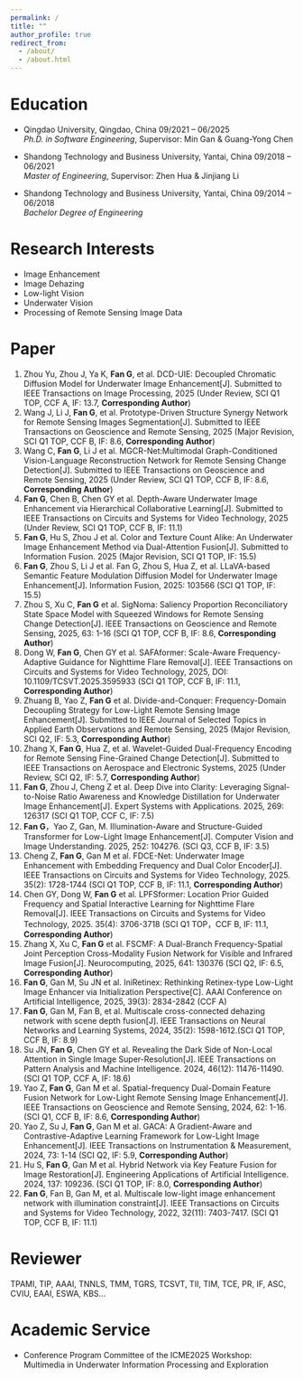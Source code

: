 ```yaml
---
permalink: /
title: ""
author_profile: true
redirect_from: 
  - /about/
  - /about.html
---
```

# Education
- Qingdao University, Qingdao, China 09/2021 – 06/2025  
  *Ph.D. in Software Engineering*, Supervisor: Min Gan & Guang-Yong Chen
  

- Shandong Technology and Business University, Yantai, China 09/2018 – 06/2021  
  *Master of Engineering*, Supervisor: Zhen Hua & Jinjiang Li
  
- Shandong Technology and Business University, Yantai, China 09/2014 – 06/2018  
  *Bachelor Degree of Engineering*
  
# Research Interests
- Image Enhancement
- Image Dehazing
- Low-light Vision
- Underwater Vision
- Processing of Remote Sensing Image Data

# Paper
<ol start="1">
  <li>Zhou Yu,  Zhou J, Ya K, <b>Fan G</b>, et al. DCD-UIE: Decoupled Chromatic Diffusion Model for Underwater Image Enhancement[J]. Submitted to IEEE Transactions on Image Processing, 2025 (Under Review, SCI Q1 TOP, CCF A, IF: 13.7, <b>Corresponding Author</b>)</li>
<li>Wang J,  Li J, <b>Fan G</b>, et al. Prototype-Driven Structure Synergy Network for Remote Sensing Images Segmentation[J]. Submitted to IEEE Transactions on Geoscience and Remote Sensing, 2025 (Major Revision, SCI Q1 TOP, CCF B, IF: 8.6, <b>Corresponding Author</b>)</li>
 <li>Wang C, <b>Fan G</b>, Li J et al. MGCR-Net:Multimodal Graph-Conditioned Vision-Language Reconstruction Network for Remote Sensing Change Detection[J]. Submitted to IEEE Transactions on Geoscience and Remote Sensing, 2025 (Under Review, SCI Q1 TOP, CCF B, IF: 8.6, <b>Corresponding Author</b>)</li>
 <li>	<b>Fan G</b>, Chen B, Chen GY et al. Depth-Aware Underwater Image Enhancement via Hierarchical Collaborative Learning[J]. Submitted to IEEE Transactions on Circuits and Systems for Video Technology, 2025 (Under Review, SCI Q1 TOP, CCF B, IF: 11.1)</li>
 <li> <b>Fan G</b>, Hu S, Zhou J et al. Color and Texture Count Alike: An Underwater Image Enhancement Method via Dual-Attention Fusion[J]. Submitted to Information Fusion. 2025 (Major Revision, SCI Q1 TOP, IF: 15.5)</li>

<li> <b>Fan G</b>, Zhou S, Li J et al. Fan G, Zhou S, Hua Z, et al. LLaVA-based Semantic Feature Modulation Diffusion Model for Underwater Image Enhancement[J]. Information Fusion, 2025: 103566 (SCI Q1 TOP, IF: 15.5)</li>
 <li>	Zhou S, Xu C, <b>Fan G</b> et al. SigNoma: Saliency Proportion Reconciliatory State Space Model with Squeezed Windows for Remote Sensing Change Detection[J]. IEEE Transactions on Geoscience and Remote Sensing, 2025, 63: 1-16 (SCI Q1 TOP, CCF B, IF: 8.6, <b>Corresponding Author</b>)</li>
 <li>	Dong W, <b>Fan G</b>, Chen GY et al. SAFAformer: Scale-Aware Frequency-Adaptive Guidance for Nighttime Flare Removal[J]. IEEE Transactions on Circuits and Systems for Video Technology, 2025, DOI: 10.1109/TCSVT.2025.3595933 (SCI Q1 TOP, CCF B, IF: 11.1, <b>Corresponding Author</b>)</li>
 <li>	Zhuang B, Yao Z, <b>Fan G</b> et al. Divide-and-Conquer: Frequency-Domain Decoupling Strategy for Low-Light Remote Sensing Image Enhancement[J]. Submitted to IEEE Journal of Selected Topics in Applied Earth Observations and Remote Sensing, 2025 (Major Revision, SCI Q2, IF: 5.3, <b>Corresponding Author</b>)</li>
 <li> Zhang X, <b>Fan G</b>, Hua Z, et al. Wavelet-Guided Dual-Frequency Encoding for Remote Sensing Fine-Grained Change Detection[J]. Submitted to IEEE Transactions on Aerospace and Electronic Systems, 2025 (Under Review, SCI Q2, IF: 5.7, <b>Corresponding Author</b>)</li>
 <li>	<b>Fan G</b>, Zhou J, Cheng Z et al. Deep Dive into Clarity: Leveraging Signal-to-Noise Ratio Awareness and Knowledge Distillation for Underwater Image Enhancement[J]. Expert Systems with Applications. 2025, 269: 126317  (SCI Q1 TOP, CCF C, IF: 7.5)</li>
 <li>	<b>Fan G</b>，Yao Z, Gan, M. Illumination-Aware and Structure-Guided Transformer for Low-Light Image Enhancement[J]. Computer Vision and Image Understanding. 2025, 252: 104276. (SCI Q3, CCF B, IF: 3.5)</li>
 <li>	Cheng Z, <b>Fan G</b>, Gan M et al. FDCE-Net: Underwater Image Enhancement with Embedding Frequency and Dual Color Encoder[J]. IEEE Transactions on Circuits and Systems for Video Technology, 2025. 35(2): 1728-1744 (SCI Q1 TOP, CCF B, IF: 11.1, <b>Corresponding Author</b>)</li>
 <li>	Chen GY, Dong W, <b>Fan G</b> et al. LPFSformer: Location Prior Guided Frequency and Spatial Interactive Learning for Nighttime Flare Removal[J]. IEEE Transactions on Circuits and Systems for Video Technology, 2025. 35(4): 3706-3718 (SCI Q1 TOP，CCF B, IF: 11.1, <b>Corresponding Author</b>)</li>
 <li>	Zhang X, Xu C, <b>Fan G</b> et al. FSCMF: A Dual-Branch Frequency-Spatial Joint Perception Cross-Modality Fusion Network for Visible and Infrared Image Fusion[J]. Neurocomputing, 2025, 641: 130376 (SCI Q2, IF: 6.5, <b>Corresponding Author</b>)</li>
 <li>	<b>Fan G</b>, Gan M, Su JN et al. IniRetinex: Rethinking Retinex-type Low-Light Image Enhancer via Initialization Perspective[C]. AAAI Conference on Artificial Intelligence, 2025, 39(3): 2834-2842 (CCF A)</li>
 <li>	<b>Fan G</b>, Gan M, Fan B, et al. Multiscale cross-connected dehazing network with scene depth fusion[J]. IEEE Transactions on Neural Networks and Learning Systems, 2024, 35(2): 1598-1612.(SCI Q1 TOP, CCF B, IF: 8.9)</li>
 <li> Su JN, <b>Fan G</b>, Chen GY et al. Revealing the Dark Side of Non-Local Attention in Single Image Super-Resolution[J]. IEEE Transactions on Pattern Analysis and Machine Intelligence. 2024, 46(12): 11476-11490.  (SCI Q1 TOP, CCF A, IF: 18.6)</li>
 <li>	Yao Z, <b>Fan G</b>, Gan M et al. Spatial-frequency Dual-Domain Feature Fusion Network for Low-Light Remote Sensing Image Enhancement[J]. IEEE Transactions on Geoscience and Remote Sensing, 2024, 62: 1-16. (SCI Q1, CCF B, IF: 8.6, <b>Corresponding Author</b>)</li>
 <li>	Yao Z, Su J, <b>Fan G</b>, Gan M et al. GACA: A Gradient-Aware and Contrastive-Adaptive Learning Framework for Low-Light Image Enhancement[J]. IEEE Transactions on Instrumentation & Measurement, 2024, 73: 1-14 (SCI Q2, IF: 5.9, <b>Corresponding Author</b>)</li>
 <li>	Hu S, <b>Fan G</b>, Gan M et al. Hybrid Network via Key Feature Fusion for Image Restoration[J]. Engineering Applications of Artificial Intelligence. 2024, 137: 109236. (SCI Q1 TOP, IF: 8.0, <b>Corresponding Author</b>)</li>
 <li>	<b>Fan G</b>, Fan B, Gan M, et al. Multiscale low-light image enhancement network with illumination constraint[J]. IEEE Transactions on Circuits and Systems for Video Technology, 2022, 32(11): 7403-7417. (SCI Q1 TOP, CCF B, IF: 11.1)</li>
</ol>

# Reviewer
TPAMI, TIP, AAAI, TNNLS, TMM, TGRS, TCSVT, TII, TIM, TCE, PR, IF, ASC, CVIU, EAAI, ESWA, KBS...

# Academic Service
- Conference Program Committee of the ICME2025 Workshop: Multimedia in Underwater Information Processing and Exploration

